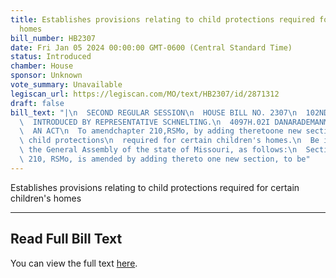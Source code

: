 ```yaml
---
title: Establishes provisions relating to child protections required for certain children's
  homes
bill_number: HB2307
date: Fri Jan 05 2024 00:00:00 GMT-0600 (Central Standard Time)
status: Introduced
chamber: House
sponsor: Unknown
vote_summary: Unavailable
legiscan_url: https://legiscan.com/MO/text/HB2307/id/2871312
draft: false
bill_text: "|\n  SECOND REGULAR SESSION\n  HOUSE BILL NO. 2307\n  102ND GENERAL ASSEMBLY\n\
  \  INTRODUCED BY REPRESENTATIVE SCHNELTING.\n  4097H.02I DANARADEMANMILLER,ChiefClerk\n\
  \  AN ACT\n  To amendchapter 210,RSMo, by adding theretoone new section relatingto\
  \ child protections\n  required for certain children's homes.\n  Be it enacted by\
  \ the General Assembly of the state of Missouri, as follows:\n  Section A. Chapter\
  \ 210, RSMo, is amended by adding thereto one new section, to be"
---
```

Establishes provisions relating to child protections required for certain children's homes

---

## Read Full Bill Text

You can view the full text [here](https://legiscan.com/MO/text/HB2307/id/2871312).
